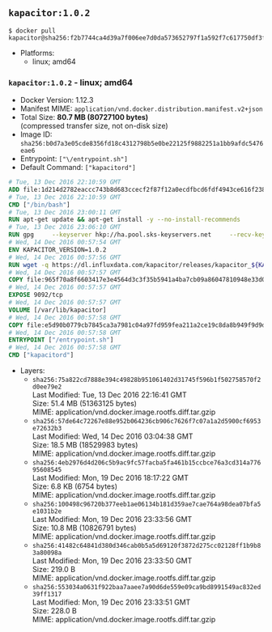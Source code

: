 ## `kapacitor:1.0.2`

```console
$ docker pull kapacitor@sha256:f2b7744ca4d39a7f006ee7d0da573652797f1a592f7c617750df3fa72aba74d2
```

-	Platforms:
	-	linux; amd64

### `kapacitor:1.0.2` - linux; amd64

-	Docker Version: 1.12.3
-	Manifest MIME: `application/vnd.docker.distribution.manifest.v2+json`
-	Total Size: **80.7 MB (80727100 bytes)**  
	(compressed transfer size, not on-disk size)
-	Image ID: `sha256:b0d7a3e05cde8356fd18c4312798b5e0be22125f9882251a1bb9afdc5476eae6`
-	Entrypoint: `["\/entrypoint.sh"]`
-	Default Command: `["kapacitord"]`

```dockerfile
# Tue, 13 Dec 2016 22:10:59 GMT
ADD file:1d214d2782eaccc743b8d683ccecf2f87f12a0ecdfbcd6fdf4943ce616f23870 in / 
# Tue, 13 Dec 2016 22:10:59 GMT
CMD ["/bin/bash"]
# Tue, 13 Dec 2016 23:00:11 GMT
RUN apt-get update && apt-get install -y --no-install-recommends 		ca-certificates 		curl 		wget 	&& rm -rf /var/lib/apt/lists/*
# Tue, 13 Dec 2016 23:06:10 GMT
RUN gpg     --keyserver hkp://ha.pool.sks-keyservers.net     --recv-keys 05CE15085FC09D18E99EFB22684A14CF2582E0C5
# Wed, 14 Dec 2016 00:57:54 GMT
ENV KAPACITOR_VERSION=1.0.2
# Wed, 14 Dec 2016 00:57:56 GMT
RUN wget -q https://dl.influxdata.com/kapacitor/releases/kapacitor_${KAPACITOR_VERSION}_amd64.deb.asc &&     wget -q https://dl.influxdata.com/kapacitor/releases/kapacitor_${KAPACITOR_VERSION}_amd64.deb &&     gpg --batch --verify kapacitor_${KAPACITOR_VERSION}_amd64.deb.asc kapacitor_${KAPACITOR_VERSION}_amd64.deb &&     dpkg -i kapacitor_${KAPACITOR_VERSION}_amd64.deb &&     rm -f kapacitor_${KAPACITOR_VERSION}_amd64.deb*
# Wed, 14 Dec 2016 00:57:57 GMT
COPY file:965f70a8f6603417e3e4564d3c3f35b5941a4ba7cb09a86047810948e33d0831 in /etc/kapacitor/kapacitor.conf 
# Wed, 14 Dec 2016 00:57:57 GMT
EXPOSE 9092/tcp
# Wed, 14 Dec 2016 00:57:57 GMT
VOLUME [/var/lib/kapacitor]
# Wed, 14 Dec 2016 00:57:58 GMT
COPY file:e5d90b0779cb7845ca3a7981c04a97fd959fea211a2ce19c8da8b949f9d9d04c in /entrypoint.sh 
# Wed, 14 Dec 2016 00:57:58 GMT
ENTRYPOINT ["/entrypoint.sh"]
# Wed, 14 Dec 2016 00:57:58 GMT
CMD ["kapacitord"]
```

-	Layers:
	-	`sha256:75a822cd7888e394c49828b951061402d31745f596b1f502758570f2d0ee79e2`  
		Last Modified: Tue, 13 Dec 2016 22:16:41 GMT  
		Size: 51.4 MB (51363125 bytes)  
		MIME: application/vnd.docker.image.rootfs.diff.tar.gzip
	-	`sha256:57de64c72267e88e952b064236cb906c7626f7c07a1a2d5900cf6953e72632b3`  
		Last Modified: Wed, 14 Dec 2016 03:04:38 GMT  
		Size: 18.5 MB (18529983 bytes)  
		MIME: application/vnd.docker.image.rootfs.diff.tar.gzip
	-	`sha256:4eb2976d4d206c5b9ac9fc57facba5fa461b15ccbce76a3cd314a77695608545`  
		Last Modified: Mon, 19 Dec 2016 18:17:22 GMT  
		Size: 6.8 KB (6754 bytes)  
		MIME: application/vnd.docker.image.rootfs.diff.tar.gzip
	-	`sha256:100498c96720b377eeb1ae06134b181d359ae7cae764a98dea07bfa5e1031b2e`  
		Last Modified: Mon, 19 Dec 2016 23:33:56 GMT  
		Size: 10.8 MB (10826791 bytes)  
		MIME: application/vnd.docker.image.rootfs.diff.tar.gzip
	-	`sha256:41482c64841d380d346cab0b5a5d69120f3872d275cc02128ff1b9b83a80098a`  
		Last Modified: Mon, 19 Dec 2016 23:33:50 GMT  
		Size: 219.0 B  
		MIME: application/vnd.docker.image.rootfs.diff.tar.gzip
	-	`sha256:553034a0631f922baa7aaee7a90d6de559e09ca9bd8991549ac832ed39ff1317`  
		Last Modified: Mon, 19 Dec 2016 23:33:51 GMT  
		Size: 228.0 B  
		MIME: application/vnd.docker.image.rootfs.diff.tar.gzip
